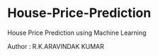 # House-Price-Prediction
House Price Prediction using Machine Learning

Author : R.K.ARAVINDAK KUMAR
